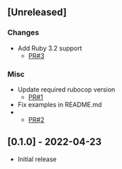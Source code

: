 ## [Unreleased]

### Changes

* Add Ruby 3.2 support
  + [PR#3](https://github.com/yujideveloper/settings_cabinet/pull/3)

### Misc

* Update required rubocop version
  + [PR#1](https://github.com/yujideveloper/settings_cabinet/pull/1)
* Fix examples in README.md
* + [PR#2](https://github.com/yujideveloper/settings_cabinet/pull/2)


## [0.1.0] - 2022-04-23

* Initial release
